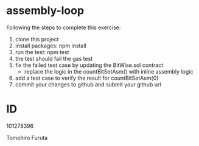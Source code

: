 # assembly-loop

Following the steps to complete this exercise:
1. clone this project
1. install packages: npm install
1. run the test: npm test
1. the test should fail the gas test
1. fix the failed test case by updating the BitWise.sol contract
   - replace the logic in the countBitSetAsm() with inline assembly logic
1. add a test case to verify the result for countBitSetAsm(0)
1. commit your changes to github and submit your github url


# ID

101278396

Tomohiro Furuta
